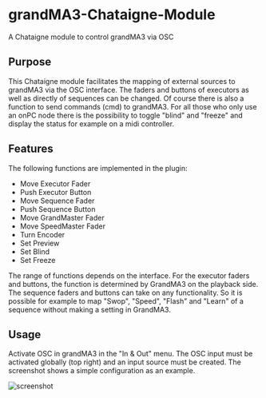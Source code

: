# grandMA3-Chataigne-Module

A Chataigne module to control grandMA3 via OSC

## Purpose

This Chataigne module facilitates the mapping of external sources to grandMA3 via the OSC interface. The faders and buttons of executors as well as directly of sequences can be changed. Of course there is also a function to send commands (cmd) to grandMA3. For all those who only use an onPC node there is the possibility to toggle "blind" and "freeze" and display the status for example on a midi controller.

## Features

The following functions are implemented in the plugin:

- Move Executor Fader
- Push Executor Button
- Move Sequence Fader
- Push Sequence Button
- Move GrandMaster Fader
- Move SpeedMaster Fader
- Turn Encoder
- Set Preview
- Set Blind
- Set Freeze

The range of functions depends on the interface. For the executor faders and buttons, the function is determined by GrandMA3 on the playback side. The sequence faders and buttons can take on any functionality. So it is possible for example to map "Swop", "Speed", "Flash" and "Learn" of a sequence without making a setting in GrandMA3.

## Usage

Activate OSC in grandMA3 in the "In & Out" menu. The OSC input must be activated globally (top right) and an input source must be created. The screenshot shows a simple configuration as an example.

![screenshot](https://github.com/yastefan/grandMA3-Chataigne-Module/blob/main/screenshot.png)
